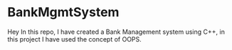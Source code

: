 # BankMgmtSystem
Hey In this repo, I have created a Bank Management system using C++, in this project I have used the concept of OOPS.
